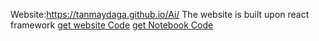 Website:https://tanmaydaga.github.io/Ai/
The website is built upon react framework
<a href = "https://github.com/TanmayDaga/Ai/tree/main/website" >get website Code</a>
<a href = "https://github.com/TanmayDaga/Ai/blob/main/data/Untitled.ipynb">get Notebook Code</a>